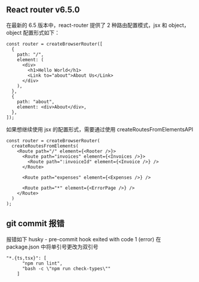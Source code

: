 ## React router v6.5.0

在最新的 6.5 版本中，react-router 提供了 2 种路由配置模式，jsx 和 object，object 配置形式如下：

```
const router = createBrowserRouter([
  {
    path: "/",
    element: (
      <div>
        <h1>Hello World</h1>
        <Link to="about">About Us</Link>
      </div>
    ),
  },
  {
    path: "about",
    element: <div>About</div>,
  },
]);

```

如果想继续使用 jsx 的配置形式，需要通过使用 createRoutesFromElementsAPI

```
const router = createBrowserRouter(
  createRoutesFromElements(
    <Route path="/" element={<Rooter />}>
      <Route path="invoices" element={<Invoices />}>
        <Route path=":invoiceId" element={<Invoice />} />
      </Route>

      <Route path="expenses" element={<Expenses />} />

      <Route path="*" element={<ErrorPage />} />
    </Route>
  )
);
```

## git commit 报错

报错如下
husky - pre-commit hook exited with code 1 (error)
在 package.json 中将单引号更改为双引号

```
"*.{ts,tsx}": [
      "npm run lint",
      "bash -c \"npm run check-types\""
    ]
```
